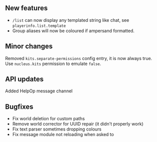 ## New features

* `/list` can now display any templated string like chat, see `playerinfo.list.template`
* Group aliases will now be coloured if ampersand formatted.

## Minor changes

Removed `kits.separate-permissions` config entry, it is now always true. 
Use `nucleus.kits` permission to emulate `false`.

## API updates

Added HelpOp message channel

## Bugfixes

* Fix world deletion for custom paths
* Remove world corrector for UUID repair (it didn't properly work)
* Fix text parser sometimes dropping colours
* Fix message module not reloading when asked to
